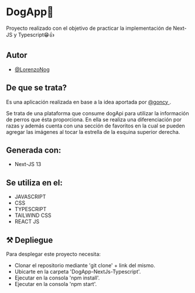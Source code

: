 
# DogApp🐶

Proyecto realizado con el objetivo de practicar la implementación de Next-JS y Typescript😁👍


## Autor

- [@LorenzoNog](https://www.github.com/LorenzoNog)


## De que se trata?

Es una aplicación realizada en base a la idea aportada por [@goncy ](https://www.github.com/goncy).

Se trata de una plataforma que consume dogApi para utilizar la información de perros que ésta proporciona. En ella se realiza una diferenciación por razas y además cuenta con una sección de favoritos en la cual se pueden agregar las imágenes al tocar la estrella de la esquina superior derecha.


## Generada con:

- Next-JS 13


## Se utiliza en el:

- JAVASCRIPT
- CSS
- TYPESCRIPT
- TAILWIND CSS
- REACT JS


## ⚒️ Depliegue

Para desplegar este proyecto necesita:

- Clonar el repositorio mediante 'git clone' + link del mismo.
- Ubicarte en la carpeta 'DogApp-NextJs-Typescript'.
- Ejecutar en la consola 'npm install'.
- Ejecutar en la consola 'npm start'.
